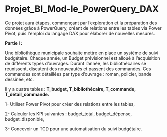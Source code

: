 # Projet_BI_Mod-le_PowerQuery_DAX
Ce projet aura étapes, commençant par l’exploration et la préparation des données grâce à PowerQuery, créant de relations entre les tables via Power Pivot, puis l'emploi du langage DAX pour élaborer de nouvelles mesures.

**Partie I :**

Une bibliothèque municipale souhaite mettre en place un système de suivi budgétaire. Chaque année, un
Budget prévisionnel est alloué à l’acquisition de différents types d’ouvrages.
Durant l’année, les bibliothécaires se réunissent, discutent des nouveautés et passent des commandes.
Ces commandes sont détaillées par type d’ouvrage : roman, policier, bande dessinée, etc.

Il y a quatre tables : **T_budget, T_bibliothécaire, T_commande, T_détail_commande.**

1-	Utiliser Power Pivot pour créer des relations entre les tables, 

2-	Calculer les KPI suivantes : budget_total, budget_dépense, budget_disponible, 

3-	Concevoir un TCD pour une automatisation du suivi budgétaire.
